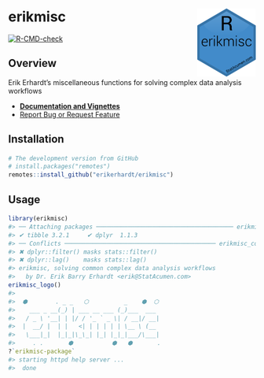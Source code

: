 
<!-- README.md is generated from README.Rmd. Please edit that file -->

# erikmisc <a href='https://github.com/erikerhardt/erikmisc'><img src='man/figures/erikmisc.png' align="right" height="138.5" /></a>

<!-- badges: start -->
<!-- github workflows: https://github.com/r-lib/actions/tree/v2/examples -->

[![R-CMD-check](https://github.com/erikerhardt/erikmisc/actions/workflows/R-CMD-check.yaml/badge.svg)](https://github.com/erikerhardt/erikmisc/actions/workflows/R-CMD-check.yaml)
<!-- badges: end -->

## Overview

Erik Erhardt’s miscellaneous functions for solving complex data analysis
workflows

- <strong><a href="https://erikerhardt.github.io/erikmisc/">Documentation
  and Vignettes</a></strong>
- <a href="https://github.com/erikerhardt/erikmisc/issues">Report Bug or
  Request Feature</a>

## Installation

``` r
# The development version from GitHub
# install.packages("remotes")
remotes::install_github("erikerhardt/erikmisc")
```

## Usage

``` r
library(erikmisc)
#> ── Attaching packages ─────────────────────────────────────── erikmisc 0.1.25 ──
#> ✔ tibble 3.2.1     ✔ dplyr  1.1.3
#> ── Conflicts ─────────────────────────────────────────── erikmisc_conflicts() ──
#> ✖ dplyr::filter() masks stats::filter()
#> ✖ dplyr::lag()    masks stats::lag()
#> erikmisc, solving common complex data analysis workflows
#>   by Dr. Erik Barry Erhardt <erik@StatAcumen.com>
erikmisc_logo()
#> 
#>  ⬢        . _ _   ⬡          _    ⬢  ⬡   
#>    ___ _ __(_) | ___ __ ___ (_)___  ___  
#>   / _ \ '__| | |/ / '_ ` _ \| / __|/ __| 
#>  |  __/ |  | |   <| | | | | | \__ \ (__  
#>   \___|_|  |_|_|\_\_| |_| |_|_|___/\___| 
#>     . .       ⬢           ⬢   ⬢       .
?`erikmisc-package`
#> starting httpd help server ...
#>  done
```
